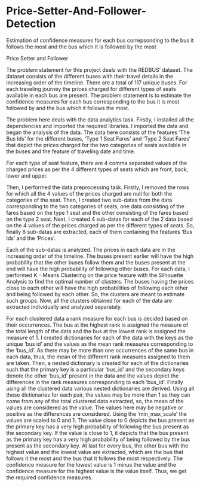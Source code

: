 # Price-Setter-And-Follower-Detection
Estimation of confidence measures for each bus correpsonding to the bus it follows the most and the bus which it is followed by the most


Price Setter and Follower

The problem statement for this project deals with the REDBUS’ dataset. The dataset consists of the different buses with their travel details in the increasing order of the timeline.
There are a total of 117 unique buses. For each traveling journey the prices charged for different types of seats available in each bus are present. The problem statement is to estimate the confidence measures for each bus corresponding to the bus it is most followed by and the bus which it follows the most.

The problem here deals with the data analytics task. Firstly, I installed all the dependencies and imported the required libraries. I imported the data and began the analysis of the data. The data here consists of the features ‘The Bus Ids’ for the different buses, ‘Type 1 Seat Fares’ and ‘Type 2 Seat Fares’ that depict the prices charged for the two categories of seats available in the buses and the feature of traveling date and time.

For each type of seat feature, there are 4 comma separated values of the charged prices as per the 4 different types of seats which are front, back, lower and upper.

Then, I performed the data preprocessing task. Firstly, I removed the rows for which all the 4 values of the prices charged are null for both the categories of the seat. Then, I created two sub-datas from the data corresponding to the two categories of seats, one data consisting of the fares based on the type 1 seat and the other consisting of the fares based on the type 2 seat. Next, I created 4 sub-datas for each of the 2 data based on the 4 values of the prices charged as per the different types of seats. So, finally 8 sub-datas are extracted, each of them containing the features ‘Bus Ids’ and the ‘Prices’.

Each of the sub-datas is analyzed. The prices in each data are in the increasing order of the timeline. The buses present earlier will have the high probability that the other buses follow them and the buses present at the end will have the high probability of following other buses.
For each data, I performed K - Means Clustering on the price feature with the Silhouette Analysis to find the optimal number of clusters. The buses having the prices close to each other will have the high probabilities of following each other and being followed by each other. So, the clusters are meant to estimate such groups. Now, all the clusters obtained for each of the data are extracted individually and analyzed separately.

For each clustered data a rank measure for each bus is decided based on their occurrences. The bus at the highest rank is assigned the measure of the total length of the data and the bus at the lowest rank is assigned the measure of 1. I created dictionaries for each of the data with the keys as the unique ‘bus id’ and the values as the mean rank measures corresponding to the ‘bus_id’. As there may be more than one occurrences of the same bus in each data, thus, the mean of the different rank measures assigned to them are taken. Then, a nested dictionary is created for each of the dictionaries such that the primary key is a particular ‘bus_id’ and the secondary keys denote the other ‘bus_id’ present in the data and the values depict the differences in the rank measures corresponding to each ‘bus_id’. Finally using all the clustered data various nested dictionaries are derived. Using all these dictionaries for each pair, the values may be more than 1 as they can come from any of the total clustered data extracted, so, the mean of the values are considered as the value. The values here may be negative or positive as the differences are considered. Using the ‘min_max_scale’ the values are scaled to 0 and 1. The value close to 0 depicts the bus present as the primary key has a very high probability of following the bus present as the secondary key. If the value is close to 1, it depicts that the bus present as the primary key has a very high probability of being followed by the bus present as the secondary key. At last for every bus, the other bus with the highest value and the lowest value are extracted, which are the bus that follows it the most and the bus that it follows the most respectively. The confidence measure for the lowest value is 1 minus the value and the confidence measure for the highest value is the value itself. Thus, we get the required confidence measures.


